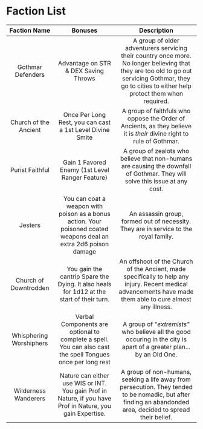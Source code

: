 # Faction List

Faction Name | Bonuses | Description
:---:|:---:|:---:
Gothmar Defenders | Advantage on STR & DEX Saving Throws | A group of older adventurers servicing their country once more. No longer believing that they are too old to go out servicing Gothmar, they go to cities to either help protect them when required.
Church of the Ancient | Once Per Long Rest, you can cast a 1st Level Divine Smite | A group of faithfuls who oppose the Order of Ancients, as they believe it is *their* divine right to rule of Gothmar.
Purist Faithful | Gain 1 Favored Enemy (1st Level Ranger Feature) | A group of zealots who believe that non-humans are causing the downfall of Gothmar. They will solve this issue at any cost.
Jesters | You can coat a weapon with poison as a bonus action. Your poisoned coated weapons deal an extra 2d6 poison damage | An assassin group, formed out of necessity. They are in service to the royal family.
Church of Downtrodden | You gain the cantrip Spare the Dying. It also heals for 1d12 at the start of their turn. | An offshoot of the Church of the Ancient, made specifically to help any injury. Recent medical advancements have made them able to cure almost any illness.
Whisphering Worshiphers | Verbal Components are optional to complete a spell. You can also cast the spell Tongues once per long rest | A group of "*extremists"* who believe all the good occuring in the city is apart of a greater plan... by an Old One.
Wilderness Wanderers | Nature can either use WIS or INT. You gain Prof in Nature, if you have Prof in Nature, you gain Expertise. | A group of non-humans, seeking a life away from persecution. They tended to be nomadic, but after finding an abandonded area, decided to spread their belief.